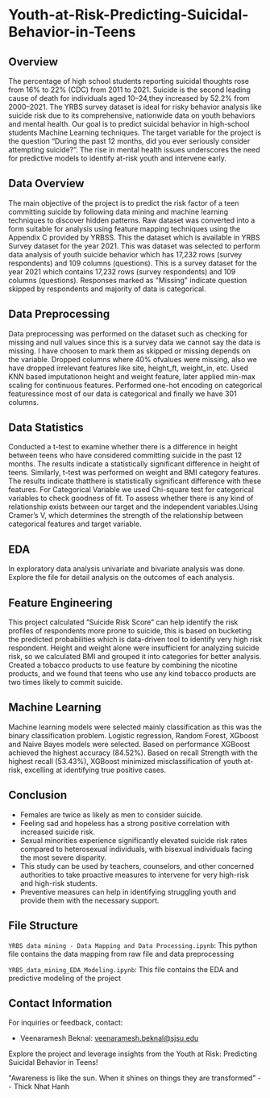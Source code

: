 # Youth-at-Risk-Predicting-Suicidal-Behavior-in-Teens

## Overview

The percentage of high school students reporting suicidal thoughts rose from 16% to 22% (CDC) from 2011 to 2021. Suicide is the second leading cause of death for individuals aged 10–24,they increased by 52.2% from 2000–2021. The YRBS survey dataset is ideal for risky behavior analysis like suicide risk due to its comprehensive, nationwide data on youth behaviors and mental health. Our goal is to predict suicidal behavior in high-school students Machine Learning techniques. The target variable for the project is the question “During the past 12 months, did you ever seriously consider attempting suicide?”. The rise in mental health issues underscores the need for predictive models to identify at-risk youth and intervene early.

## Data Overview

The main objective of the project is to predict the risk factor of a teen committing suicide by following data mining and machine learning techniques to discover hidden patterns. Raw dataset was converted into a form suitable for analysis using feature mapping techniques using the Appendix C provided by YRBSS. This the dataset which is available in YRBS Survey dataset for the year 2021. This was dataset was selected to perform data analysis of youth suicide behavior which has 17,232 rows (survey respondents) and 109 columns (questions). This is a survey dataset for the year 2021 which contains 17,232 rows (survey respondents) and 109 columns (questions). Responses marked as "Missing" indicate question skipped by respondents and majority of data is categorical. 

## Data Preprocessing

Data preprocessing was performed on the dataset such as checking for missing and null values since this is a survey data we cannot say the data is missing. I have choosen to mark them as skipped or missing depends on the variable. Dropped columns where 40% ofvalues were missing, also we have dropped irrelevant features like site, height_ft, weight_in, etc. Used KNN based imputationon height and weight feature, later applied min-max scaling for continuous features. Performed one-hot encoding on categorical featuressince most of our data is categorical and finally we have 301 columns.

## Data Statistics

Conducted a t-test to examine whether there is a difference in height between teens who have considered committing suicide in the past 12 months. The results indicate a statistically significant difference in height of teens. Similarly, t-test was performed on weight and BMI category features. The results indicate thatthere is statistically significant difference with these features. For Categorical Variable we used Chi-square test for categorical variables to check goodness of fit. To assess whether there is any kind of relationship exists between our target and the independent variables.Using Cramer’s V, which determines the strength of the relationship between categorical features and target variable.

## EDA

In exploratory data analysis univariate and bivariate analysis was done. Explore the file for detail analysis on the outcomes of each analysis.

## Feature Engineering

This project calculated “Suicide Risk Score” can help identify the risk profiles of respondents more prone to suicide, this is based on bucketing the predicted probabilities which is data-driven tool to identify very high risk respondent. Height and weight alone were insufficient for analyzing suicide risk, so we calculated BMI and grouped it into categories for better analysis. Created a tobacco products to use feature by combining the nicotine products, and we found that teens who use any kind tobacco products are two times likely to commit suicide.

## Machine Learning 

Machine learning models were selected mainly classification as this was the binary classification problem. Logistic regression, Random Forest, XGboost and Naive Bayes models were selected. Based on performance XGBoost achieved the highest accuracy (84.52%). Based on recall Strength with the highest recall (53.43%), XGBoost minimized misclassification of youth at-risk, excelling at identifying true positive cases.

## Conclusion

- Females are twice as likely as men to consider suicide.
- Feeling sad and hopeless has a strong positive correlation with increased suicide risk.
- Sexual minorities experience significantly elevated suicide risk rates compared to heterosexual individuals, with bisexual individuals facing the most severe disparity.
- This study can be used by teachers, counselors, and other concerned authorities to take proactive measures to intervene for very high-risk and high-risk students.
- Preventive measures can help in identifying struggling youth and provide them with the necessary support.

## File Structure

`YRBS data mining - Data Mapping and Data Processing.ipynb`: This python file contains the data mapping from raw file and data preprocessing

`YRBS_data_mining_EDA_Modeling.ipynb`: This file contains the EDA and predictive modeling of the project

## Contact Information

For inquiries or feedback, contact:

- Veenaramesh Beknal: veenaramesh.beknal@sjsu.edu

Explore the project and leverage insights from the Youth at Risk: Predicting Suicidal Behavior in Teens!

"Awareness is like the sun. When it shines on things they are transformed" -- Thick Nhat Hanh
